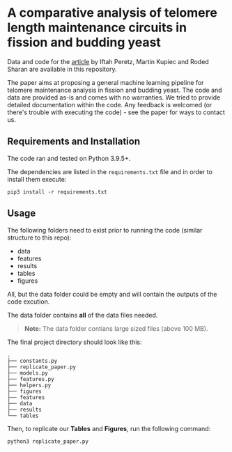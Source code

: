 # A comparative analysis of telomere length maintenance circuits in fission and budding yeast
Data and code for the [article](https://github.com/Iftahp/yeastTLM/#) by Iftah Peretz, Martin Kupiec and Roded Sharan are available in this repository.

The paper aims at proposing a general machine learning pipeline for telomere maintenance analysis in fission and budding yeast.
The code and data are provided as-is and comes with no warranties. We tried to provide detailed documentation within the code. 
Any feedback is welcomed (or there's trouble with executing the code) - see the paper for ways to contact us.

## Requirements and Installation
The code ran and tested on Python 3.9.5+.

The dependencies are listed in the `requirements.txt` file and in order to install them execute:
```
pip3 install -r requirements.txt
```

## Usage
The following folders need to exist prior to running the code (similar structure to this repo): 

- data 
- features
- results
- tables
- figures

All, but the data folder could be empty and will contain the outputs of the code excution. 

The data folder contains **all** of the data files needed.
> **Note:** The data folder contians large sized files (above 100 MB).

The final project directory should look like this:
```
.
├── constants.py
├── replicate_paper.py
├── models.py
├── features.py
├── helpers.py
├── figures
├── features
├── data
├── results
└── tables
```

Then, to replicate our **Tables** and **Figures**, run the following command:
```
python3 replicate_paper.py
```
